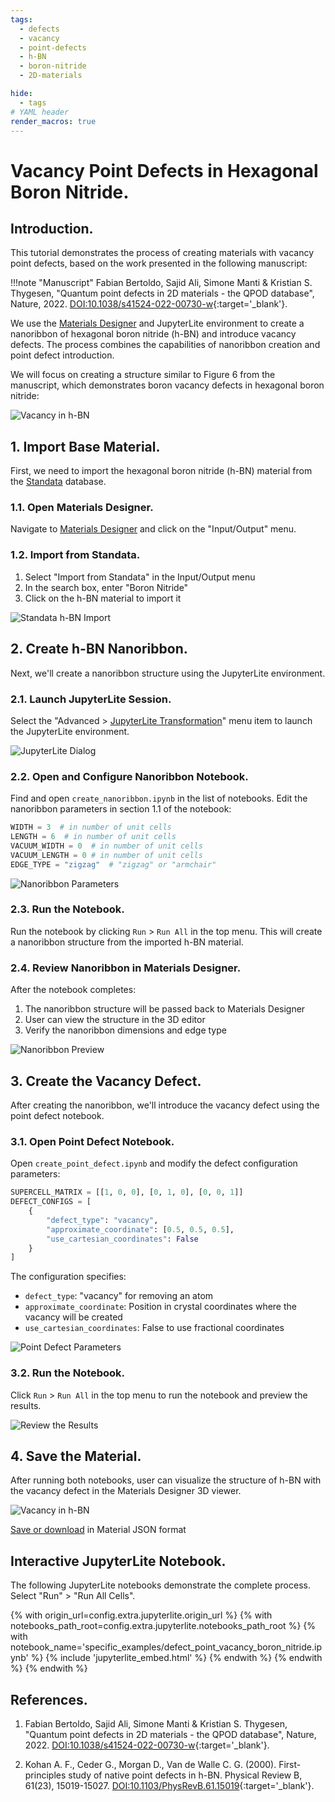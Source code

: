 ```yaml
---
tags:
  - defects
  - vacancy
  - point-defects
  - h-BN
  - boron-nitride
  - 2D-materials

hide:
  - tags
# YAML header
render_macros: true
---
```


# Vacancy Point Defects in Hexagonal Boron Nitride.

## Introduction.

This tutorial demonstrates the process of creating materials with vacancy point defects, based on the work presented in the following manuscript:

!!!note "Manuscript"
    Fabian Bertoldo, Sajid Ali, Simone Manti & Kristian S. Thygesen, "Quantum point defects in 2D materials - the QPOD database", Nature, 2022. [DOI:10.1038/s41524-022-00730-w](https://doi.org/10.1038/s41524-022-00730-w){:target='_blank'}.

We use the [Materials Designer](../../../materials-designer/overview.md) and JupyterLite environment to create a nanoribbon of hexagonal boron nitride (h-BN) and introduce vacancy defects. The process combines the capabilities of nanoribbon creation and point defect introduction.

We will focus on creating a structure similar to Figure 6 from the manuscript, which demonstrates boron vacancy defects in hexagonal boron nitride:

![Vacancy in h-BN](/images/tutorials/materials/defects/defect_point_vacancy_boron_nitride/0-figure-from-manuscript.webp "Vacancy in h-BN")

## 1. Import Base Material.

First, we need to import the hexagonal boron nitride (h-BN) material from the [Standata](../../../materials-designer/header-menu/input-output/standata-import.md) database.

### 1.1. Open Materials Designer.

Navigate to [Materials Designer](../../../materials-designer/overview.md) and click on the "Input/Output" menu.

### 1.2. Import from Standata.

1. Select "Import from Standata" in the Input/Output menu
2. In the search box, enter "Boron Nitride"
4. Click on the h-BN material to import it

![Standata h-BN Import](/images/tutorials/materials/interfaces/twisted-bilayer-boron-nitride/standata-import-bn.png "Standata h-BN Import")

## 2. Create h-BN Nanoribbon.

Next, we'll create a nanoribbon structure using the JupyterLite environment.

### 2.1. Launch JupyterLite Session.

Select the "Advanced > [JupyterLite Transformation](../../../materials-designer/header-menu/advanced/jupyterlite-dialog.md)" menu item to launch the JupyterLite environment.

![JupyterLite Dialog](/images/jupyterlite/md-advanced-jl.webp "JupyterLite Dialog")

### 2.2. Open and Configure Nanoribbon Notebook.

Find and open `create_nanoribbon.ipynb` in the list of notebooks. Edit the nanoribbon parameters in section 1.1 of the notebook:

```python
WIDTH = 3  # in number of unit cells
LENGTH = 6  # in number of unit cells
VACUUM_WIDTH = 0  # in number of unit cells
VACUUM_LENGTH = 0 # in number of unit cells
EDGE_TYPE = "zigzag"  # "zigzag" or "armchair"
```

![Nanoribbon Parameters](/images/tutorials/materials/defects/defect_point_vacancy_boron_nitride/2-jl-nb-setup-nanoribbon.webp "Nanoribbon Parameters")

### 2.3. Run the Notebook.

Run the notebook by clicking `Run` > `Run All` in the top menu. This will create a nanoribbon structure from the imported h-BN material.

### 2.4. Review Nanoribbon in Materials Designer.

After the notebook completes:

1. The nanoribbon structure will be passed back to Materials Designer
2. User can view the structure in the 3D editor
3. Verify the nanoribbon dimensions and edge type

![Nanoribbon Preview](/images/tutorials/materials/defects/defect_point_vacancy_boron_nitride/3-wave-preview-nanoribbon.webp "Nanoribbon Preview")


## 3. Create the Vacancy Defect.

After creating the nanoribbon, we'll introduce the vacancy defect using the point defect notebook.

### 3.1. Open Point Defect Notebook.

Open `create_point_defect.ipynb` and modify the defect configuration parameters:

```python
SUPERCELL_MATRIX = [[1, 0, 0], [0, 1, 0], [0, 0, 1]]
DEFECT_CONFIGS = [
    {
        "defect_type": "vacancy",
        "approximate_coordinate": [0.5, 0.5, 0.5],
        "use_cartesian_coordinates": False
    }
]
```

The configuration specifies:

- `defect_type`: "vacancy" for removing an atom
- `approximate_coordinate`: Position in crystal coordinates where the vacancy will be created
- `use_cartesian_coordinates`: False to use fractional coordinates

![Point Defect Parameters](/images/tutorials/materials/defects/defect_point_vacancy_boron_nitride/4-jl-nb-setup-point-defect.webp "Point Defect Parameters")

### 3.2. Run the Notebook.

Click `Run` > `Run All` in the top menu to run the notebook and preview the results.

![Review the Results](/images/tutorials/materials/defects/defect_point_vacancy_boron_nitride/5-jl-result-preview.webp "Review the Results")

## 4. Save the Material.

After running both notebooks, user can visualize the structure of h-BN with the vacancy defect in the Materials Designer 3D viewer.

![Vacancy in h-BN](/images/tutorials/materials/defects/defect_point_vacancy_boron_nitride/6-wave-result.webp "Vacancy in h-BN")


[Save or download](../../../materials-designer/header-menu/input-output.md) in Material JSON format

## Interactive JupyterLite Notebook.

The following JupyterLite notebooks demonstrate the complete process. Select "Run" > "Run All Cells".

{% with origin_url=config.extra.jupyterlite.origin_url %}
{% with notebooks_path_root=config.extra.jupyterlite.notebooks_path_root %}
{% with notebook_name='specific_examples/defect_point_vacancy_boron_nitride.ipynb' %}
{% include 'jupyterlite_embed.html' %}
{% endwith %}
{% endwith %}
{% endwith %}

## References.

1. Fabian Bertoldo, Sajid Ali, Simone Manti & Kristian S. Thygesen, "Quantum point defects in 2D materials - the QPOD database", Nature, 2022. [DOI:10.1038/s41524-022-00730-w](https://doi.org/10.1038/s41524-022-00730-w){:target='_blank'}.

2. Kohan A. F., Ceder G., Morgan D., Van de Walle C. G. (2000). First-principles study of native point defects in h-BN. Physical Review B, 61(23), 15019-15027. [DOI:10.1103/PhysRevB.61.15019](https://doi.org/10.1103/PhysRevB.61.15019){:target='_blank'}.

